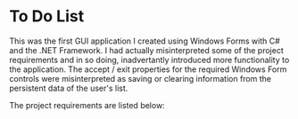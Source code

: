 # To Do List

This was the first GUI application I created using Windows Forms with C# and the .NET Framework. I had actually misinterpreted some of the project requirements and in so doing, inadvertantly introduced more functionality to the application. The accept / exit properties for the required Windows Form controls were misinterpreted as saving or clearing information from the persistent data of the user's list. 

The project requirements are listed below: